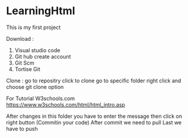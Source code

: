 # LearningHtml
This is my first project


Download : 
1. Visual studio code
2. Git hub create account
3. Git Scm
4. Tortise Git

Clone : 
    go to repositry
    click to clone
    go to specific folder 
    right click and choose git clone option

For Tutorial 
    W3schools.com
    https://www.w3schools.com/html/html_intro.asp

After changes in this folder
    you have to enter the message then click on right button (Commitin your code)
    After commit we need to pull 
    Last we have to push